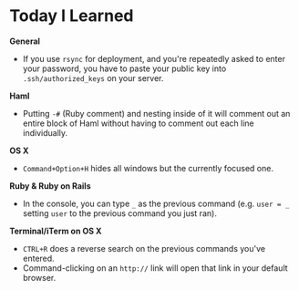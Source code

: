Today I Learned
===============

**General**

- If you use `rsync` for deployment, and you're repeatedly asked to enter your password, you have to paste your public key into `.ssh/authorized_keys` on your server.

**Haml**

- Putting `-#` (Ruby comment) and nesting inside of it will comment out an entire block of Haml without having to comment out each line individually.

**OS X**

- `Command+Option+H` hides all windows but the currently focused one.

**Ruby & Ruby on Rails**

- In the console, you can type `_` as the previous command (e.g. `user = _` setting `user` to the previous command you just ran).

**Terminal/iTerm on OS X**

- `CTRL+R` does a reverse search on the previous commands you've entered.
- Command-clicking on an `http://` link will open that link in your default browser.

